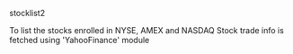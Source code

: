 stocklist2

To list the stocks enrolled in NYSE, AMEX and NASDAQ
Stock trade info is fetched using 'YahooFinance' module




